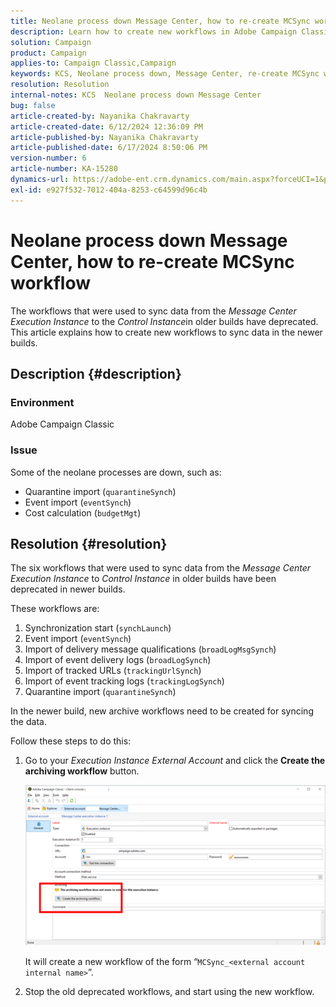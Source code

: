 ```yaml
---
title: Neolane process down Message Center, how to re-create MCSync workflow
description: Learn how to create new workflows in Adobe Campaign Classic to sync data from Message Center Execution Instance to Control Instancein for newer builds.
solution: Campaign
product: Campaign
applies-to: Campaign Classic,Campaign
keywords: KCS, Neolane process down, Message Center, re-create MCSync workflow, Adobe Campaign, Adobe Campaign Classic
resolution: Resolution
internal-notes: KCS  Neolane process down Message Center
bug: false
article-created-by: Nayanika Chakravarty
article-created-date: 6/12/2024 12:36:09 PM
article-published-by: Nayanika Chakravarty
article-published-date: 6/17/2024 8:50:06 PM
version-number: 6
article-number: KA-15280
dynamics-url: https://adobe-ent.crm.dynamics.com/main.aspx?forceUCI=1&pagetype=entityrecord&etn=knowledgearticle&id=99d42855-b828-ef11-840b-6045bd0065b6
exl-id: e927f532-7012-404a-8253-c64599d96c4b
---
```

# Neolane process down Message Center, how to re-create MCSync workflow


The workflows that were used to sync data from the *Message Center Execution Instance* to the *Control Instance*in older builds have deprecated. This article explains how to create new workflows to sync data in the newer builds.

## Description {#description}


### <b>Environment</b>

Adobe Campaign Classic

### <b>Issue</b>

Some of the neolane processes are down, such as:

- Quarantine import (`quarantineSynch`)
- Event import (`eventSynch`)
- Cost calculation (`budgetMgt`)





## Resolution {#resolution}


The six workflows that were used to sync data from the *Message Center Execution Instance* to *Control Instance* in older builds have been deprecated in newer builds.

These workflows are:

1. Synchronization start (`synchLaunch`)
2. Event import (`eventSynch`)
3. Import of delivery message qualifications (`broadLogMsgSynch`)
4. Import of event delivery logs (`broadLogSynch`)
5. Import of tracked URLs (`trackingUrlSynch`)
6. Import of event tracking logs (`trackingLogSynch`)
7. Quarantine import (`quarantineSynch`)


In the newer build, new archive workflows need to be created for syncing the data.

Follow these steps to do this:

1. Go to your *Execution Instance External Account* and click the <b>Create the archiving workflow</b> button. 

    
    ![](assets/903aa197-e92c-ef11-840b-000d3a34c086.png)
    


    It will create a new workflow of the form “`MCSync_<external account internal name>`”.
2. Stop the old deprecated workflows, and start using the new workflow.
